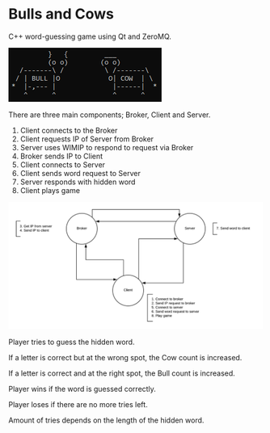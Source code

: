 # Bulls and Cows

C++ word-guessing game using Qt and ZeroMQ.

![Overview](https://raw.githubusercontent.com/TacirOzdemir/Bulls-and-Cows/master/Image.png)

There are three main components; Broker, Client and Server.

1. Client connects to the Broker
2. Client requests IP of Server from Broker
3. Server uses WIMIP to respond to request via Broker
4. Broker sends IP to Client
5. Client connects to Server
6. Client sends word request to Server
7. Server responds with hidden word
8. Client plays game

![Bulls_Cows_ZMQ.png](https://raw.githubusercontent.com/TacirOzdemir/Bulls-and-Cows/master/Bulls_Cows_ZMQ.png)

Player tries to guess the hidden word.

If a letter is correct but at the wrong spot, the Cow count is increased.

If a letter is correct and at the right spot, the Bull count is increased.

Player wins if the word is guessed correctly.

Player loses if there are no more tries left.

Amount of tries depends on the length of the hidden word.
